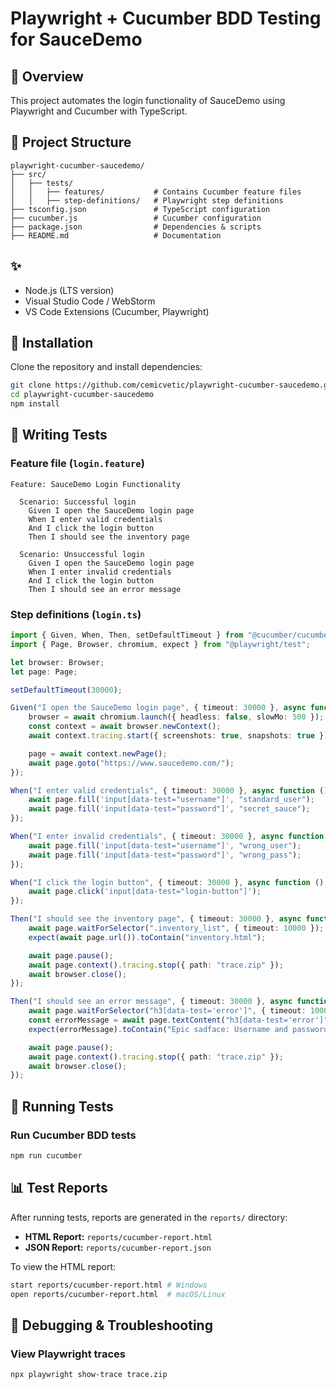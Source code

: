 # Playwright + Cucumber BDD Testing for SauceDemo

## 🚀 Overview

This project automates the login functionality of SauceDemo using Playwright and Cucumber with TypeScript.

## 📂 Project Structure

```
playwright-cucumber-saucedemo/
├── src/
│   ├── tests/
│   │   ├── features/           # Contains Cucumber feature files
│   │   ├── step-definitions/   # Playwright step definitions
├── tsconfig.json               # TypeScript configuration
├── cucumber.js                 # Cucumber configuration
├── package.json                # Dependencies & scripts
├── README.md                   # Documentation
```

## ✨ 

- Node.js (LTS version)
- Visual Studio Code / WebStorm
- VS Code Extensions (Cucumber, Playwright)

## 🚀 Installation

Clone the repository and install dependencies:

```sh
git clone https://github.com/cemicvetic/playwright-cucumber-saucedemo.git
cd playwright-cucumber-saucedemo
npm install
```

## 📝 Writing Tests

### Feature file (`login.feature`)

```gherkin
Feature: SauceDemo Login Functionality

  Scenario: Successful login
    Given I open the SauceDemo login page
    When I enter valid credentials
    And I click the login button
    Then I should see the inventory page

  Scenario: Unsuccessful login
    Given I open the SauceDemo login page
    When I enter invalid credentials
    And I click the login button
    Then I should see an error message
```

### Step definitions (`login.ts`)

```typescript
import { Given, When, Then, setDefaultTimeout } from "@cucumber/cucumber";
import { Page, Browser, chromium, expect } from "@playwright/test";

let browser: Browser;
let page: Page;

setDefaultTimeout(30000);

Given("I open the SauceDemo login page", { timeout: 30000 }, async function () {
    browser = await chromium.launch({ headless: false, slowMo: 500 });
    const context = await browser.newContext();
    await context.tracing.start({ screenshots: true, snapshots: true });

    page = await context.newPage();
    await page.goto("https://www.saucedemo.com/");
});

When("I enter valid credentials", { timeout: 30000 }, async function () {
    await page.fill('input[data-test="username"]', "standard_user");
    await page.fill('input[data-test="password"]', "secret_sauce");
});

When("I enter invalid credentials", { timeout: 30000 }, async function () {
    await page.fill('input[data-test="username"]', "wrong_user");
    await page.fill('input[data-test="password"]', "wrong_pass");
});

When("I click the login button", { timeout: 30000 }, async function () {
    await page.click('input[data-test="login-button"]');
});

Then("I should see the inventory page", { timeout: 30000 }, async function () {
    await page.waitForSelector(".inventory_list", { timeout: 10000 });
    expect(await page.url()).toContain("inventory.html");

    await page.pause();
    await page.context().tracing.stop({ path: "trace.zip" });
    await browser.close();
});

Then("I should see an error message", { timeout: 30000 }, async function () {
    await page.waitForSelector("h3[data-test='error']", { timeout: 10000 });
    const errorMessage = await page.textContent("h3[data-test='error']");
    expect(errorMessage).toContain("Epic sadface: Username and password do not match any user in this service");

    await page.pause();
    await page.context().tracing.stop({ path: "trace.zip" });
    await browser.close();
});
```

## 🌟 Running Tests

### Run Cucumber BDD tests

```sh
npm run cucumber
```

## 📊 Test Reports

After running tests, reports are generated in the `reports/` directory:

- **HTML Report:** `reports/cucumber-report.html`
- **JSON Report:** `reports/cucumber-report.json`

To view the HTML report:

```sh
start reports/cucumber-report.html # Windows
open reports/cucumber-report.html  # macOS/Linux
```

## 🔧 Debugging & Troubleshooting

### View Playwright traces

```sh
npx playwright show-trace trace.zip
```

